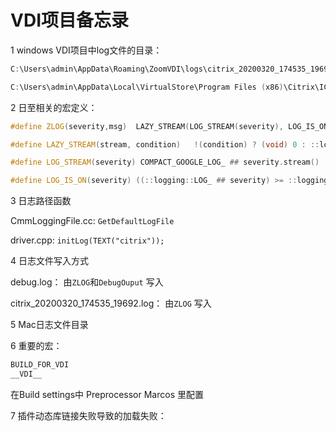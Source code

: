 # VDI项目备忘录

1 windows VDI项目中log文件的目录：


```c++
C:\Users\admin\AppData\Roaming\ZoomVDI\logs\citrix_20200320_174535_19692.log

C:\Users\admin\AppData\Local\VirtualStore\Program Files (x86)\Citrix\ICA Client\debug.log
```

2 日至相关的宏定义：

```c++
#define ZLOG(severity,msg)	LAZY_STREAM(LOG_STREAM(severity), LOG_IS_ON(severity)) << msg << " "

#define LAZY_STREAM(stream, condition)   !(condition) ? (void) 0 : ::logging::LogMessageVoidify() & (stream)

#define LOG_STREAM(severity) COMPACT_GOOGLE_LOG_ ## severity.stream()

#define LOG_IS_ON(severity) ((::logging::LOG_ ## severity) >= ::logging::GetMinLogLevel())
```

3 日志路径函数

CmmLoggingFile.cc: `GetDefaultLogFile`

driver.cpp:  `initLog(TEXT("citrix"));`

4 日志文件写入方式 

debug.log： 由`ZLOG`和`DebugOuput` 写入

citrix_20200320_174535_19692.log： 由`ZLOG` 写入


5 Mac日志文件目录

6  重要的宏：

```c
BUILD_FOR_VDI
__VDI__
```
在Build settings中 Preprocessor Marcos 里配置

7 插件动态库链接失败导致的加载失败： 

```c++

```

